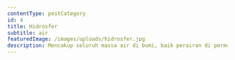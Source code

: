 ```yaml
---
contentType: postCategory
id: 4
title: Hidrosfer
subtitle: air
featuredImage: /images/uploads/hidrosfer.jpg
description: Mencakup seluruh massa air di bumi, baik perairan di permukaan, air tanah yang tersimpan dalam struktur batuan, hingga uap air atmosfer.
---
```

